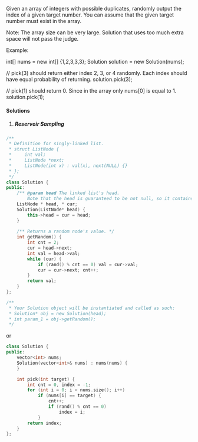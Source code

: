 Given an array of integers with possible duplicates, randomly output the index of a given target number. You can assume that the given target number must exist in the array.

Note:
The array size can be very large. Solution that uses too much extra space will not pass the judge.

Example:

int[] nums = new int[] {1,2,3,3,3};
Solution solution = new Solution(nums);

// pick(3) should return either index 2, 3, or 4 randomly. Each index should have equal probability of returning.
solution.pick(3);

// pick(1) should return 0. Since in the array only nums[0] is equal to 1.
solution.pick(1);


#### Solutions

1. ##### Reservoir Sampling

```c++
/**
 * Definition for singly-linked list.
 * struct ListNode {
 *     int val;
 *     ListNode *next;
 *     ListNode(int x) : val(x), next(NULL) {}
 * };
 */
class Solution {
public:
    /** @param head The linked list's head.
        Note that the head is guaranteed to be not null, so it contains at least one node. */
    ListNode * head, * cur;
    Solution(ListNode* head) {
        this->head = cur = head;
    }
    
    /** Returns a random node's value. */
    int getRandom() {
        int cnt = 2;
        cur = head->next;
        int val = head->val;
        while (cur) {
            if (rand() % cnt == 0) val = cur->val;
            cur = cur->next; cnt++;
        }
        return val;
    }
};

/**
 * Your Solution object will be instantiated and called as such:
 * Solution* obj = new Solution(head);
 * int param_1 = obj->getRandom();
 */
```

or

```c++
class Solution {
public:
    vector<int> nums;
    Solution(vector<int>& nums) : nums(nums) {
    }

    int pick(int target) {
        int cnt = 0, index = -1;
        for (int i = 0; i < nums.size(); i++)
            if (nums[i] == target) {
                cnt++;
                if (rand() % cnt == 0)
                    index = i;
            }
        return index;
    }
};
```